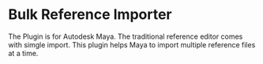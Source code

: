 # Bulk Reference Importer

The Plugin is for Autodesk Maya. The traditional reference editor comes with simgle import. This plugin helps Maya to import multiple reference files at a time.
